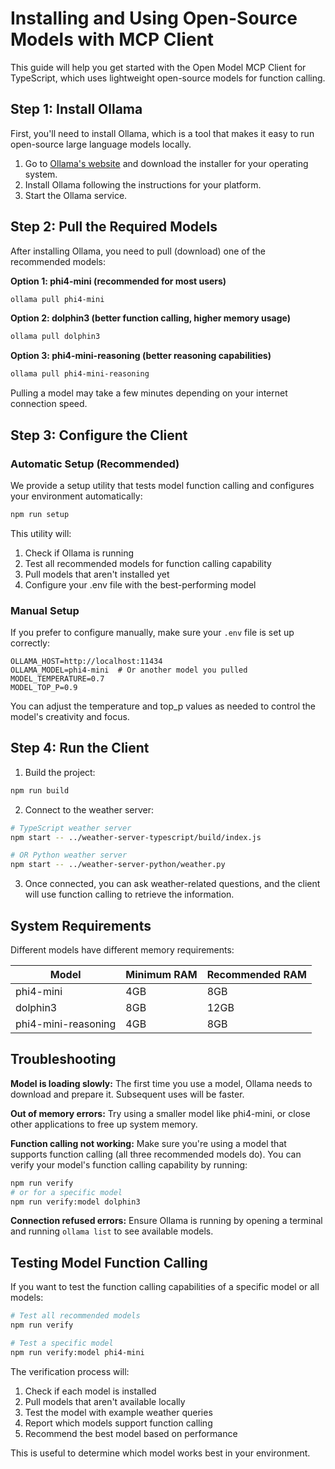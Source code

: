 # Installing and Using Open-Source Models with MCP Client

This guide will help you get started with the Open Model MCP Client for TypeScript, which uses lightweight open-source models for function calling.

## Step 1: Install Ollama

First, you'll need to install Ollama, which is a tool that makes it easy to run open-source large language models locally.

1. Go to [Ollama's website](https://ollama.com/download) and download the installer for your operating system.
2. Install Ollama following the instructions for your platform.
3. Start the Ollama service.

## Step 2: Pull the Required Models

After installing Ollama, you need to pull (download) one of the recommended models:

**Option 1: phi4-mini (recommended for most users)**
```bash
ollama pull phi4-mini
```

**Option 2: dolphin3 (better function calling, higher memory usage)**
```bash
ollama pull dolphin3
```

**Option 3: phi4-mini-reasoning (better reasoning capabilities)**
```bash
ollama pull phi4-mini-reasoning
```

Pulling a model may take a few minutes depending on your internet connection speed.

## Step 3: Configure the Client

### Automatic Setup (Recommended)

We provide a setup utility that tests model function calling and configures your environment automatically:

```bash
npm run setup
```

This utility will:
1. Check if Ollama is running
2. Test all recommended models for function calling capability
3. Pull models that aren't installed yet
4. Configure your .env file with the best-performing model

### Manual Setup

If you prefer to configure manually, make sure your `.env` file is set up correctly:
```
OLLAMA_HOST=http://localhost:11434
OLLAMA_MODEL=phi4-mini  # Or another model you pulled
MODEL_TEMPERATURE=0.7
MODEL_TOP_P=0.9
```

You can adjust the temperature and top_p values as needed to control the model's creativity and focus.

## Step 4: Run the Client

1. Build the project:
```bash
npm run build
```

2. Connect to the weather server:
```bash
# TypeScript weather server
npm start -- ../weather-server-typescript/build/index.js

# OR Python weather server
npm start -- ../weather-server-python/weather.py
```

3. Once connected, you can ask weather-related questions, and the client will use function calling to retrieve the information.

## System Requirements

Different models have different memory requirements:

| Model | Minimum RAM | Recommended RAM |
|-------|-------------|-----------------|
| phi4-mini | 4GB | 8GB |
| dolphin3 | 8GB | 12GB |
| phi4-mini-reasoning | 4GB | 8GB |

## Troubleshooting

**Model is loading slowly:** The first time you use a model, Ollama needs to download and prepare it. Subsequent uses will be faster.

**Out of memory errors:** Try using a smaller model like phi4-mini, or close other applications to free up system memory.

**Function calling not working:** Make sure you're using a model that supports function calling (all three recommended models do). You can verify your model's function calling capability by running:
```bash
npm run verify
# or for a specific model
npm run verify:model dolphin3
```

**Connection refused errors:** Ensure Ollama is running by opening a terminal and running `ollama list` to see available models.

## Testing Model Function Calling

If you want to test the function calling capabilities of a specific model or all models:

```bash
# Test all recommended models
npm run verify

# Test a specific model
npm run verify:model phi4-mini
```

The verification process will:
1. Check if each model is installed
2. Pull models that aren't available locally
3. Test the model with example weather queries
4. Report which models support function calling
5. Recommend the best model based on performance

This is useful to determine which model works best in your environment.
